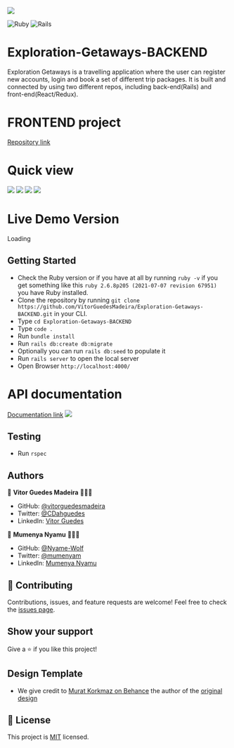 ![](https://img.shields.io/badge/Microverse-blueviolet)

![Ruby](https://img.shields.io/badge/ruby-%23CC342D.svg?style=for-the-badge&logo=ruby&logoColor=white) ![Rails](https://img.shields.io/badge/rails-%23CC0000.svg?style=for-the-badge&logo=ruby-on-rails&logoColor=white)

# Exploration-Getaways-BACKEND

Exploration Getaways is a travelling application where the user can register new accounts, login and book a set of different trip packages. It is built and connected by using two different repos, including back-end(Rails) and front-end(React/Redux).

# FRONTEND project

[Repository link](https://github.com/Nyame-Wolf/Exploration-Getaways-FRONTEND)

# Quick view

![](./assets/images/readme2.jpg)
![](./assets/images/readme3.jpg)
![](./assets/images/readme4.jpg)
![](./assets/images/readme5.jpg)

# Live Demo Version

Loading

## Getting Started

- Check the Ruby version or if you have at all by running `ruby -v` if you get something like this `ruby 2.6.8p205 (2021-07-07 revision 67951)` you have Ruby installed.
- Clone the repository by running `git clone https://github.com/VitorGuedesMadeira/Exploration-Getaways-BACKEND.git` in your CLI.
- Type `cd Exploration-Getaways-BACKEND`
- Type `code .`
- Run `bundle install`
- Run `rails db:create db:migrate`
- Optionally you can run `rails db:seed` to populate it
- Run `rails server` to open the local server
- Open Browser `http://localhost:4000/`

# API documentation

[Documentation link](http://localhost:4000/api-docs/)
![](./assets/images/readme1.png)

## Testing

- Run `rspec`

## Authors

👤 **Vitor Guedes Madeira** 🧑🏻‍💻
- GitHub: [@vitorguedesmadeira](https://github.com/VitorGuedesMadeira)
- Twitter: [@CDahguedes](https://twitter.com/CDahguedes)
- LinkedIn: [Vitor Guedes](https://www.linkedin.com/in/vitor-guedes-madeira/)

👤 **Mumenya Nyamu** 🧑🏻‍💻

- GitHub: [@Nyame-Wolf](https://github.com/Nyame-Wolf)
- Twitter: [@mumenyam](https://twitter.com/Mumenyam)
- LinkedIn: [Mumenya Nyamu](https://www.linkedin.com/in/mumenya-nyamu-software-engineer/)

## 🤝 Contributing

Contributions, issues, and feature requests are welcome!
Feel free to check the [issues page](https://github.com/VitorGuedesMadeira/Exploration-Getaways-BACKEND/issues).

## Show your support

Give a ⭐️ if you like this project!

## Design Template

- We give credit to [Murat Korkmaz on Behance](https://www.behance.net/muratk) the author of the [original design](https://www.behance.net/gallery/26425031/Vespa-Responsive-Redesign)

## 📝 License

This project is [MIT](./MIT.md) licensed.
